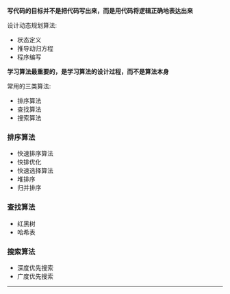 **写代码的目标并不是把代码写出来，而是用代码将逻辑正确地表达出来**

设计动态规划算法:
- 状态定义
- 推导动归方程
- 程序编写

**学习算法最重要的，是学习算法的设计过程，而不是算法本身**

常用的三类算法:
- 排序算法
- 查找算法
- 搜索算法

### 排序算法

- 快速排序算法
- 快排优化
- 快速选择算法
- 堆排序
- 归并排序

### 查找算法
- 红黑树
- 哈希表

### 搜索算法
- 深度优先搜索
- 广度优先搜索


-------------------------------------------

